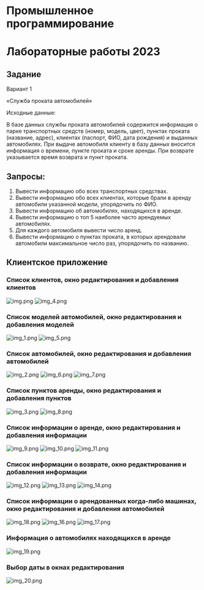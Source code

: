 # Промышленное программирование
# Лабораторные работы 2023

## Задание
Вариант 1

«Служба проката автомобилей»

   Исходные данные:

   В базе данных службы проката автомобилей содержится информация о парке
   транспортных средств (номер, модель, цвет), пунктах проката (название, адрес),
   клиентах (паспорт, ФИО, дата рождения) и выданных автомобилях. При выдаче
   автомобиля клиенту в базу данных вносится информация о времени, пункте
   проката и сроке аренды. При возврате указывается время возврата и пункт проката. 
   
## Запросы:
1) Вывести информацию обо всех транспортных средствах.
2) Вывести информацию обо всех клиентах, которые брали в аренду
   автомобили указанной модели, упорядочить по ФИО.
3) Вывести информацию об автомобилях, находящихся в аренде.
4) Вывести информацию о топ 5 наиболее часто арендуемых автомобилях.
5) Для каждого автомобиля вывести число аренд.
6) Вывести информацию о пунктах проката, в которых арендовали автомобили
   максимальное число раз, упорядочить по названию.

## Клиентское приложение
### Список клиентов, окно редактирования и добавления клиентов
![img.png](RentalServise.Images/img.png)
![img_4.png](RentalServise.Images/img_4.png)
### Список моделей автомобилей, окно редактирования и добавления моделей
![img_1.png](RentalServise.Images/img_1.png)
![img_5.png](RentalServise.Images/img_5.png)
### Список автомобилей, окно редактирования и добавления автомобилей
![img_2.png](RentalServise.Images/img_2.png)
![img_6.png](RentalServise.Images/img_6.png)
![img_7.png](RentalServise.Images/img_7.png)
### Список пунктов аренды, окно редактирования и добавления пунктов
![img_3.png](RentalServise.Images/img_3.png)
![img_8.png](RentalServise.Images/img_8.png)
### Список информации о аренде, окно редактирования и добавления информации
![img_9.png](RentalServise.Images/img_9.png)
![img_10.png](RentalServise.Images/img_10.png)
![img_11.png](RentalServise.Images/img_11.png)
### Список информации о возврате, окно редактирования и добавления информации
![img_12.png](RentalServise.Images/img_12.png)
![img_13.png](RentalServise.Images/img_13.png)
![img_14.png](RentalServise.Images/img_14.png)
### Список информации о арендованных когда-либо машинах, окно редактирования и добавления автомобилей
![img_18.png](RentalServise.Images/img_18.png)
![img_16.png](RentalServise.Images/img_16.png)
![img_17.png](RentalServise.Images/img_17.png)
### Информация о автомобилях находящихся в аренде
![img_19.png](RentalServise.Images/img_19.png)
### Выбор даты в окнах редактирования
![img_20.png](RentalServise.Images/img_20.png)